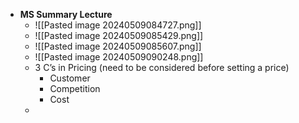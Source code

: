 - **MS Summary Lecture**
	- ![[Pasted image 20240509084727.png]]
	- ![[Pasted image 20240509085429.png]]
	- ![[Pasted image 20240509085607.png]]
	- ![[Pasted image 20240509090248.png]]
	- 3 C’s in Pricing (need to be considered before setting a price)
		- Customer
		- Competition
		- Cost
	- 